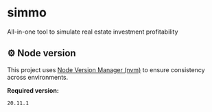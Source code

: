 # simmo
All-in-one tool to simulate real estate investment profitability

## ⚙️ Node version

This project uses [Node Version Manager (nvm)](https://github.com/nvm-sh/nvm) to ensure consistency across environments.

**Required version:**  
```bash
20.11.1